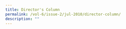 ```yaml
---
title: Director's Column
permalink: /vol-6/issue-2/jul-2010/director-column/
description: ""
---
```

